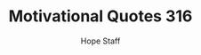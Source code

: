 ---
image: /assets/img/mq/mq_316_teresa.png
title: Motivational Quotes 316
categories:
  - Motivational Quotes
author: Hope Staff
notes: Motivational Quotes 316
embed: >-
  EMBED_GOES_HERE
transcript: >-
  SOME LINES OF TEXT START HERE
---